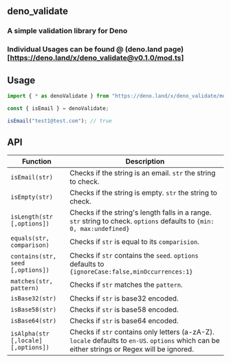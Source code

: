 ## deno_validate

### A simple validation library for Deno

### Individual Usages can be found @ (deno.land page)[https://deno.land/x/deno_validate@v0.1.0/mod.ts]

## Usage

```ts
import { * as denoValidate } from "https://deno.land/x/deno_validate/mod.ts";

const { isEmail } = denoValidate;

isEmail("test1@test.com"); // true
```

## API

| Function                            | Description                                                                                                                                   |
| ----------------------------------- | --------------------------------------------------------------------------------------------------------------------------------------------- |
| `isEmail(str)`                      | Checks if the string is an email. `str` the string to check.                                                                                  |
| `isEmpty(str)`                      | Checks if the string is empty. `str` the string to check.                                                                                     |
| `isLength(str [,options])`          | Checks if the string's length falls in a range. `str` string to check. `options` defaults to `{min: 0, max:undefined}`                        |
| `equals(str, comparison)`           | Checks if `str` is equal to its `comparision`.                                                                                                |
| `contains(str, seed [,options])`    | Checks if `str` contains the `seed`. `options` defaults to `{ignoreCase:false,minOccurrences:1}`                                              |
| `matches(str, pattern)`             | Checks if `str` matches the `pattern`.                                                                                                        |
| `isBase32(str)`                     | Checks if `str` is base32 encoded.                                                                                                            |
| `isBase58(str)`                     | Checks if `str` is base58 encoded.                                                                                                            |
| `isBase64(str)`                     | Checks if `str` is base64 encoded.                                                                                                            |
| `isAlpha(str [,locale] [,options])` | Checks if `str` contains only letters (a-zA-Z). `locale` defaults to `en-US`. `options` which can be either strings or Regex will be ignored. |

